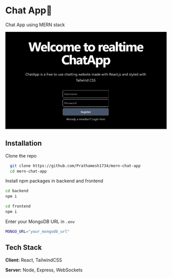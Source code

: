 # Chat App💬

Chat App using MERN stack

![Local Image](images/Homepage.png)

## Installation

Clone the repo

```bash
  git clone https://github.com/Prathamesh1734/mern-chat-app
  cd mern-chat-app
```

Install npm packages in backend and frontend

```bash
cd backend
npm i
```

```bash
cd frontend
npm i
```

Enter your MongoDB URL in `.env`

```bash
MONGO_URL="your_mongodb_url"
```

## Tech Stack

**Client:** React, TailwindCSS

**Server:** Node, Express, WebSockets
